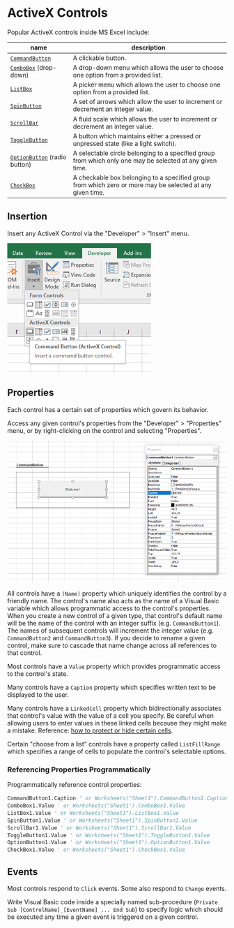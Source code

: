 # ActiveX Controls

Popular ActiveX controls inside MS Excel include:

name | description
--- | ---
[`CommandButton`](command-buttons/notes.md) | A clickable button.
[`ComboBox`](combo-boxes/notes.md) (drop-down) | A drop-down menu which allows the user to choose one option from a provided list.
[`ListBox`](list-boxes/notes.md) | A picker menu which allows the user to choose one option from a provided list.
[`SpinButton`](spin-buttons/notes.md) | A set of arrows which allow the user to increment or decrement an integer value.
[`ScrollBar`](scroll-bars/notes.md) | A fluid scale which allows the user to increment or decrement an integer value.
[`ToggleButton`](toggle-buttons/notes.md) | A button which maintains either a pressed or unpressed state (like a light switch).
[`OptionButton`](option-buttons/notes.md) (radio button) | A selectable circle belonging to a specified group from which only one may be selected at any given time.
[`CheckBox`](check-boxes/notes.md) | A checkable box belonging to a specified group from which zero or more may be selected at any given time.

## Insertion

Insert any ActiveX Control via the "Developer" > "Insert" menu. 

![A screenshot of the "Developer" > "Insert" menu.](inserting-a-control.png)

## Properties

Each control has a certain set of properties which govern its behavior.

Access any given control's properties from the "Developer" > "Properties" menu, or by right-clicking on the control and selecting "Properties".

![a menu depicting a control's properties. on the left are the property names and on the right are their respective values](command-buttons/command-button-properties.png)

All controls have a `(Name)` property which uniquely identifies the control by a friendly name. The control's name also acts as the name of a Visual Basic variable which allows programmatic access to the control's properties. When you create a new control of a given type, that control's default name will be the name of the control with an integer suffix (e.g. `CommandButton1`). The names of subsequent controls will increment the integer value (e.g. `CommandButton2` and `CommandButton3`). If you decide to rename a given control, make sure to cascade that name change across all references to that control.

Most controls have a `Value` property which provides programmatic access to the control's state.

Many controls have a `Caption` property which specifies written text to be displayed to the user.

Many controls have a `LinkedCell` property which bidirectionally associates that control's value with the value of a cell you specify. Be careful when allowing users to enter values in these linked cells because they might make a mistake. Reference: [how to protect or hide certain cells](https://support.microsoft.com/en-us/help/214081/xl-how-to-lock-individual-cells-in-a-worksheet).

Certain "choose from a list" controls have a property called `ListFillRange` which specifies a range of cells to populate the control's selectable options.

### Referencing Properties Programmatically

Programmatically reference control properties:

```vb
CommandButton1.Caption ' or Worksheets("Sheet1").CommandButton1.Caption
ComboBox1.Value ' or Worksheets("Sheet1").ComboBox1.Value
ListBox1.Value ' or Worksheets("Sheet1").ListBox1.Value
SpinButton1.Value ' or Worksheets("Sheet1").SpinButton1.Value
ScrollBar1.Value ' or Worksheets("Sheet1").ScrollBar1.Value
ToggleButton1.Value ' or Worksheets("Sheet1").ToggleButton1.Value
OptionButton1.Value ' or Worksheets("Sheet1").OptionButton1.Value
CheckBox1.Value ' or Worksheets("Sheet1").CheckBox1.Value
```

## Events

Most controls respond to `Click` events. Some also respond to `Change` events.

Write Visual Basic code inside a specially named sub-procedure (`Private Sub [ControlName]_[EventName] ... End Sub`) to specify logic which should be executed any time a given event is triggered on a given control.
